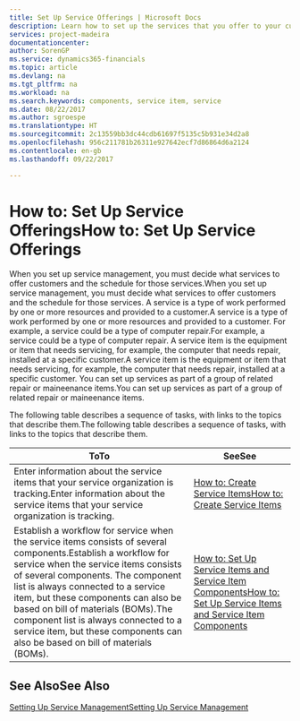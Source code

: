 ```yaml
---
title: Set Up Service Offerings | Microsoft Docs
description: Learn how to set up the services that you offer to your customers.
services: project-madeira
documentationcenter: 
author: SorenGP
ms.service: dynamics365-financials
ms.topic: article
ms.devlang: na
ms.tgt_pltfrm: na
ms.workload: na
ms.search.keywords: components, service item, service
ms.date: 08/22/2017
ms.author: sgroespe
ms.translationtype: HT
ms.sourcegitcommit: 2c13559bb3dc44cdb61697f5135c5b931e34d2a8
ms.openlocfilehash: 956c211781b26311e927642ecf7d86864d6a2124
ms.contentlocale: en-gb
ms.lasthandoff: 09/22/2017

---
```


# <a name="how-to-set-up-service-offerings"></a><span data-ttu-id="894f4-103">How to: Set Up Service Offerings</span><span class="sxs-lookup"><span data-stu-id="894f4-103">How to: Set Up Service Offerings</span></span>
<span data-ttu-id="894f4-104">When you set up service management, you must decide what services to offer customers and the schedule for those services.</span><span class="sxs-lookup"><span data-stu-id="894f4-104">When you set up service management, you must decide what services to offer customers and the schedule for those services.</span></span> <span data-ttu-id="894f4-105">A service is a type of work performed by one or more resources and provided to a customer.</span><span class="sxs-lookup"><span data-stu-id="894f4-105">A service is a type of work performed by one or more resources and provided to a customer.</span></span> <span data-ttu-id="894f4-106">For example, a service could be a type of computer repair.</span><span class="sxs-lookup"><span data-stu-id="894f4-106">For example, a service could be a type of computer repair.</span></span> <span data-ttu-id="894f4-107">A service item is the equipment or item that needs servicing, for example, the computer that needs repair, installed at a specific customer.</span><span class="sxs-lookup"><span data-stu-id="894f4-107">A service item is the equipment or item that needs servicing, for example, the computer that needs repair, installed at a specific customer.</span></span> <span data-ttu-id="894f4-108">You can set up services as part of a group of related repair or maineenance items.</span><span class="sxs-lookup"><span data-stu-id="894f4-108">You can set up services as part of a group of related repair or maineenance items.</span></span>  
  
<span data-ttu-id="894f4-109">The following table describes a sequence of tasks, with links to the topics that describe them.</span><span class="sxs-lookup"><span data-stu-id="894f4-109">The following table describes a sequence of tasks, with links to the topics that describe them.</span></span>  
  
|<span data-ttu-id="894f4-110">**To**</span><span class="sxs-lookup"><span data-stu-id="894f4-110">**To**</span></span>|<span data-ttu-id="894f4-111">**See**</span><span class="sxs-lookup"><span data-stu-id="894f4-111">**See**</span></span>|  
|------------|-------------|  
|<span data-ttu-id="894f4-112">Enter information about the service items that your service organization is tracking.</span><span class="sxs-lookup"><span data-stu-id="894f4-112">Enter information about the service items that your service organization is tracking.</span></span>|[<span data-ttu-id="894f4-113">How to: Create Service Items</span><span class="sxs-lookup"><span data-stu-id="894f4-113">How to: Create Service Items</span></span>](service-how-to-create-service-items.md)|  
|<span data-ttu-id="894f4-114">Establish a workflow for service when the service items consists of several components.</span><span class="sxs-lookup"><span data-stu-id="894f4-114">Establish a workflow for service when the service items consists of several components.</span></span> <span data-ttu-id="894f4-115">The component list is always connected to a service item, but these components can also be based on bill of materials (BOMs).</span><span class="sxs-lookup"><span data-stu-id="894f4-115">The component list is always connected to a service item, but these components can also be based on bill of materials (BOMs).</span></span>|[<span data-ttu-id="894f4-116">How to: Set Up Service Items and Service Item Components</span><span class="sxs-lookup"><span data-stu-id="894f4-116">How to: Set Up Service Items and Service Item Components</span></span>](service-how-setup-service-items.md)|  
  
## <a name="see-also"></a><span data-ttu-id="894f4-117">See Also</span><span class="sxs-lookup"><span data-stu-id="894f4-117">See Also</span></span>  
[<span data-ttu-id="894f4-118">Setting Up Service Management</span><span class="sxs-lookup"><span data-stu-id="894f4-118">Setting Up Service Management</span></span>](service-setup-service.md)   
